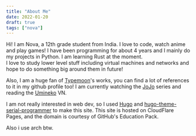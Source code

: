 ```yaml
---
title: "About Me"
date: 2022-01-20
draft: true
tags: ["nova"]
---
```


Hi! I am Nova, a 12th grade student from India. I love to code, watch anime and play games! I have been programming for about 4 years and I mainly do my projects in Python. I am learning Rust at the moment.  
I love to study lower level stuff including virtual machines and networks and hope to do 
something big around them in future!

Also, I am a huge fan of [Typemoon](https://en.wikipedia.org/wiki/Type-Moon)'s works, 
you can find a lot of references to it in my github profile too!
I am currently watching the [JoJo](https://en.wikipedia.org/wiki/JoJo%27s_Bizarre_Adventure) series
and reading the [Umineko](https://en.wikipedia.org/wiki/Umineko_When_They_Cry) VN.

I am not really interested in web dev, so I used [Hugo](https://gohugo.io/) and 
[hugo-theme-serial-programmer](https://github.com/sharadcodes/hugo-theme-serial-programmer) to make 
this site. This site is hosted on CloudFlare Pages, and the domain is courtesy of GitHub's Education Pack.

Also i use arch btw.
